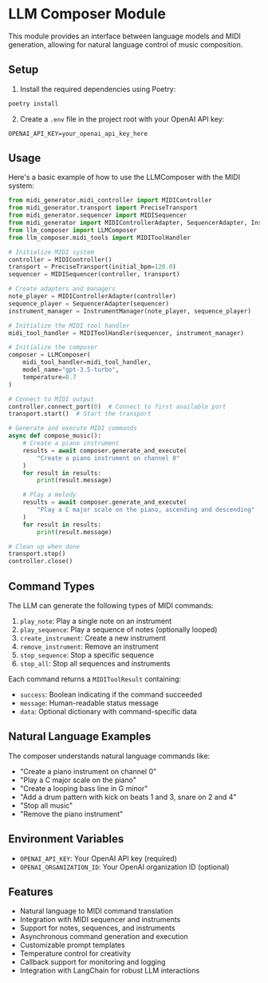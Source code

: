 # LLM Composer Module

This module provides an interface between language models and MIDI generation, allowing for natural language control of music composition.

## Setup

1. Install the required dependencies using Poetry:
```bash
poetry install
```

2. Create a `.env` file in the project root with your OpenAI API key:
```
OPENAI_API_KEY=your_openai_api_key_here
```

## Usage

Here's a basic example of how to use the LLMComposer with the MIDI system:

```python
from midi_generator.midi_controller import MIDIController
from midi_generator.transport import PreciseTransport
from midi_generator.sequencer import MIDISequencer
from midi_generator import MIDIControllerAdapter, SequencerAdapter, InstrumentManager
from llm_composer import LLMComposer
from llm_composer.midi_tools import MIDIToolHandler

# Initialize MIDI system
controller = MIDIController()
transport = PreciseTransport(initial_bpm=120.0)
sequencer = MIDISequencer(controller, transport)

# Create adapters and managers
note_player = MIDIControllerAdapter(controller)
sequence_player = SequencerAdapter(sequencer)
instrument_manager = InstrumentManager(note_player, sequence_player)

# Initialize the MIDI tool handler
midi_tool_handler = MIDIToolHandler(sequencer, instrument_manager)

# Initialize the composer
composer = LLMComposer(
    midi_tool_handler=midi_tool_handler,
    model_name="gpt-3.5-turbo",
    temperature=0.7
)

# Connect to MIDI output
controller.connect_port(0)  # Connect to first available port
transport.start()  # Start the transport

# Generate and execute MIDI commands
async def compose_music():
    # Create a piano instrument
    results = await composer.generate_and_execute(
        "Create a piano instrument on channel 0"
    )
    for result in results:
        print(result.message)

    # Play a melody
    results = await composer.generate_and_execute(
        "Play a C major scale on the piano, ascending and descending"
    )
    for result in results:
        print(result.message)

# Clean up when done
transport.stop()
controller.close()
```

## Command Types

The LLM can generate the following types of MIDI commands:

1. `play_note`: Play a single note on an instrument
2. `play_sequence`: Play a sequence of notes (optionally looped)
3. `create_instrument`: Create a new instrument
4. `remove_instrument`: Remove an instrument
5. `stop_sequence`: Stop a specific sequence
6. `stop_all`: Stop all sequences and instruments

Each command returns a `MIDIToolResult` containing:
- `success`: Boolean indicating if the command succeeded
- `message`: Human-readable status message
- `data`: Optional dictionary with command-specific data

## Natural Language Examples

The composer understands natural language commands like:

- "Create a piano instrument on channel 0"
- "Play a C major scale on the piano"
- "Create a looping bass line in G minor"
- "Add a drum pattern with kick on beats 1 and 3, snare on 2 and 4"
- "Stop all music"
- "Remove the piano instrument"

## Environment Variables

- `OPENAI_API_KEY`: Your OpenAI API key (required)
- `OPENAI_ORGANIZATION_ID`: Your OpenAI organization ID (optional)

## Features

- Natural language to MIDI command translation
- Integration with MIDI sequencer and instruments
- Support for notes, sequences, and instruments
- Asynchronous command generation and execution
- Customizable prompt templates
- Temperature control for creativity
- Callback support for monitoring and logging
- Integration with LangChain for robust LLM interactions
